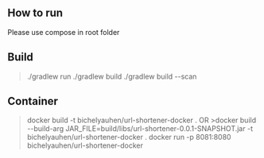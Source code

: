 ## How to run
Please use compose in root folder

## Build
>./gradlew run
>./gradlew build
>./gradlew build --scan

## Container
>docker build -t bichelyauhen/url-shortener-docker . 
   OR >docker build --build-arg JAR_FILE=build/libs/url-shortener-0.0.1-SNAPSHOT.jar -t bichelyauhen/url-shortener-docker .
>docker run -p 8081:8080 bichelyauhen/url-shortener-docker
